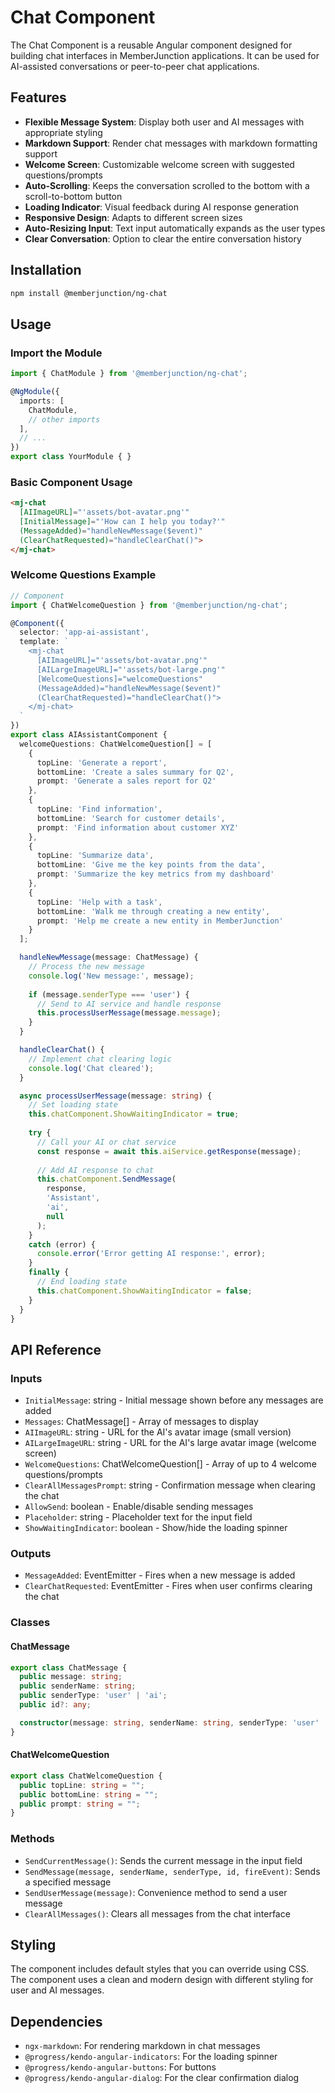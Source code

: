 # Chat Component

The Chat Component is a reusable Angular component designed for building chat interfaces in MemberJunction applications. It can be used for AI-assisted conversations or peer-to-peer chat applications.

## Features

- **Flexible Message System**: Display both user and AI messages with appropriate styling
- **Markdown Support**: Render chat messages with markdown formatting support
- **Welcome Screen**: Customizable welcome screen with suggested questions/prompts
- **Auto-Scrolling**: Keeps the conversation scrolled to the bottom with a scroll-to-bottom button
- **Loading Indicator**: Visual feedback during AI response generation
- **Responsive Design**: Adapts to different screen sizes
- **Auto-Resizing Input**: Text input automatically expands as the user types
- **Clear Conversation**: Option to clear the entire conversation history

## Installation

```bash
npm install @memberjunction/ng-chat
```

## Usage

### Import the Module

```typescript
import { ChatModule } from '@memberjunction/ng-chat';

@NgModule({
  imports: [
    ChatModule,
    // other imports
  ],
  // ...
})
export class YourModule { }
```

### Basic Component Usage

```html
<mj-chat
  [AIImageURL]="'assets/bot-avatar.png'"
  [InitialMessage]="'How can I help you today?'"
  (MessageAdded)="handleNewMessage($event)"
  (ClearChatRequested)="handleClearChat()">
</mj-chat>
```

### Welcome Questions Example

```typescript
// Component
import { ChatWelcomeQuestion } from '@memberjunction/ng-chat';

@Component({
  selector: 'app-ai-assistant',
  template: `
    <mj-chat
      [AIImageURL]="'assets/bot-avatar.png'"
      [AILargeImageURL]="'assets/bot-large.png'"
      [WelcomeQuestions]="welcomeQuestions"
      (MessageAdded)="handleNewMessage($event)"
      (ClearChatRequested)="handleClearChat()">
    </mj-chat>
  `
})
export class AIAssistantComponent {
  welcomeQuestions: ChatWelcomeQuestion[] = [
    {
      topLine: 'Generate a report',
      bottomLine: 'Create a sales summary for Q2',
      prompt: 'Generate a sales report for Q2'
    },
    {
      topLine: 'Find information',
      bottomLine: 'Search for customer details',
      prompt: 'Find information about customer XYZ'
    },
    {
      topLine: 'Summarize data',
      bottomLine: 'Give me the key points from the data',
      prompt: 'Summarize the key metrics from my dashboard'
    },
    {
      topLine: 'Help with a task',
      bottomLine: 'Walk me through creating a new entity',
      prompt: 'Help me create a new entity in MemberJunction'
    }
  ];

  handleNewMessage(message: ChatMessage) {
    // Process the new message
    console.log('New message:', message);
    
    if (message.senderType === 'user') {
      // Send to AI service and handle response
      this.processUserMessage(message.message);
    }
  }

  handleClearChat() {
    // Implement chat clearing logic
    console.log('Chat cleared');
  }

  async processUserMessage(message: string) {
    // Set loading state
    this.chatComponent.ShowWaitingIndicator = true;
    
    try {
      // Call your AI or chat service
      const response = await this.aiService.getResponse(message);
      
      // Add AI response to chat
      this.chatComponent.SendMessage(
        response, 
        'Assistant', 
        'ai', 
        null
      );
    } 
    catch (error) {
      console.error('Error getting AI response:', error);
    } 
    finally {
      // End loading state
      this.chatComponent.ShowWaitingIndicator = false;
    }
  }
}
```

## API Reference

### Inputs

- `InitialMessage`: string - Initial message shown before any messages are added
- `Messages`: ChatMessage[] - Array of messages to display
- `AIImageURL`: string - URL for the AI's avatar image (small version)
- `AILargeImageURL`: string - URL for the AI's large avatar image (welcome screen)
- `WelcomeQuestions`: ChatWelcomeQuestion[] - Array of up to 4 welcome questions/prompts
- `ClearAllMessagesPrompt`: string - Confirmation message when clearing the chat
- `AllowSend`: boolean - Enable/disable sending messages
- `Placeholder`: string - Placeholder text for the input field
- `ShowWaitingIndicator`: boolean - Show/hide the loading spinner

### Outputs

- `MessageAdded`: EventEmitter<ChatMessage> - Fires when a new message is added
- `ClearChatRequested`: EventEmitter<void> - Fires when user confirms clearing the chat

### Classes

#### ChatMessage

```typescript
export class ChatMessage {
  public message: string;
  public senderName: string;
  public senderType: 'user' | 'ai';
  public id?: any;

  constructor(message: string, senderName: string, senderType: 'user' | 'ai', id: any = null);
}
```

#### ChatWelcomeQuestion

```typescript
export class ChatWelcomeQuestion {
  public topLine: string = "";
  public bottomLine: string = "";
  public prompt: string = "";
}
```

### Methods

- `SendCurrentMessage()`: Sends the current message in the input field
- `SendMessage(message, senderName, senderType, id, fireEvent)`: Sends a specified message
- `SendUserMessage(message)`: Convenience method to send a user message
- `ClearAllMessages()`: Clears all messages from the chat interface

## Styling

The component includes default styles that you can override using CSS. The component uses a clean and modern design with different styling for user and AI messages.

## Dependencies

- `ngx-markdown`: For rendering markdown in chat messages
- `@progress/kendo-angular-indicators`: For the loading spinner
- `@progress/kendo-angular-buttons`: For buttons
- `@progress/kendo-angular-dialog`: For the clear confirmation dialog
